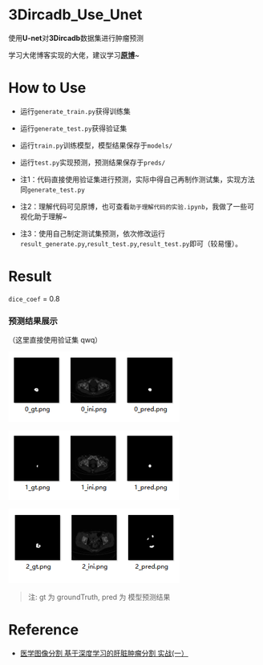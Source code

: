 # 3Dircadb_Use_Unet
使用**U-net**对**3Dircadb**数据集进行肿瘤预测

学习大佬博客实现的大佬，建议学习[**原博**](https://blog.csdn.net/normol/article/details/88778250)~

# How to Use

- 运行`generate_train.py`获得训练集
- 运行`generate_test.py`获得验证集
- 运行`train.py`训练模型，模型结果保存于`models/`

- 运行`test.py`实现预测，预测结果保存于`preds/`
- 注1：代码直接使用验证集进行预测，实际中得自己再制作测试集，实现方法同`generate_test.py`
- 注2：理解代码可见原博，也可查看`助于理解代码的实验.ipynb`，我做了一些可视化助于理解~
- 注3：使用自己制定测试集预测，依次修改运行`result_generate.py`,`result_test.py`,`result_test.py`即可（较易懂）。

# Result

`dice_coef` = 0.8

### **预测结果展示**	

（这里直接使用验证集 qwq）

![](./images/1.png)

![](./images/2.png)

![](./images/3.png)



> 注: 	  		gt 为 groundTruth,  		  pred 为 模型预测结果



# Reference

- [医学图像分割 基于深度学习的肝脏肿瘤分割 实战(一）](<https://blog.csdn.net/normol/article/details/88778250>)
